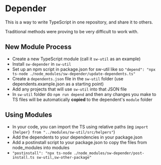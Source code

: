 # Depender
This is a way to write TypeScript in one repository, and share it to others.

Traditional methods were proving to be very difficult to work with.

## New Module Process
 - Create a new TypeScript module (call it `sw-util` as an example)
 - Install `sw-depender` in `sw-util`
 - Set up an npm script in package.json for sw-util like so `"depend": "npx ts-node ./node_modules/sw-depender/update-dependents.ts"`
 - Create a `dependents.json` file in the `sw-util` folder (use dependents.example.json as a starting point)
 - Add any projects that will use `sw-util` into that JSON file
 - In `sw-util` folder do `npm run depend` and then any changes you make to TS files will be automatically **copied** to the dependent's `module` folder

## Using Modules
 - In your code, you can import the TS using relative paths (eg `import {helper} from "../modules/sw-util/src/helpers"`)
 - Add the dependents to your dependencies in your package.json
 - Add a postinstall script to your package.json to copy the files from node_modules into modules
 - `"postinstall": "npx ts-node ./node_modules/sw-depender/post-install.ts sw-util,sw-other-package"`
